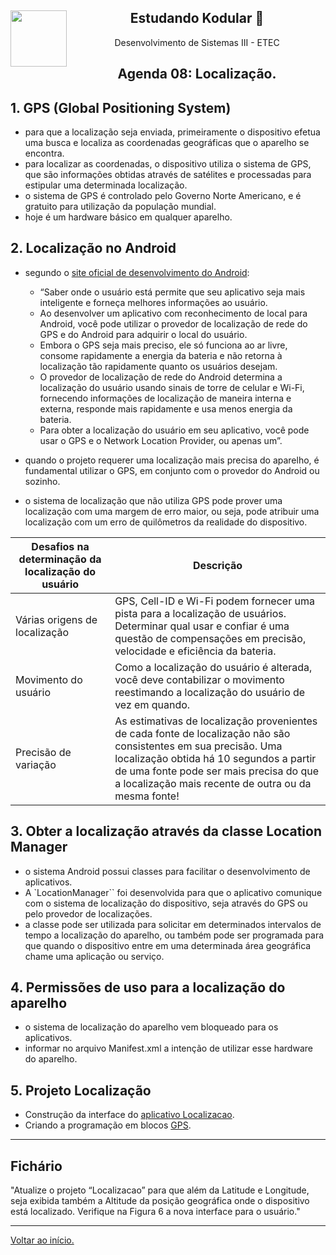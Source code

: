 <div align="center">
<a href="https://github.com/monicaquintal" target="_blank"><img align="left" height="90" src="https://www.svgrepo.com/show/477093/mobile-phone-signal.svg" /></a> 
<h2>Estudando Kodular 🤳</h2>
<p>Desenvolvimento de Sistemas III - ETEC</p>
</div>

<div id="agenda08" align="center">
<h2>Agenda 08: Localização.</h2>
</div>

## 1. GPS (Global Positioning System)

-  para que a localização seja enviada, primeiramente o dispositivo efetua uma busca e localiza as coordenadas geográficas que o aparelho se encontra.
- para localizar as coordenadas, o dispositivo utiliza o sistema de GPS, que são informações obtidas através de satélites e processadas para estipular uma determinada localização.
- o sistema de GPS é controlado pelo Governo Norte Americano, e é gratuito para utilização da população mundial. 
- hoje é um hardware básico em qualquer aparelho.

## 2. Localização no Android

- segundo o [site oficial de desenvolvimento do Android](https://developer.android.com/guide/topics/location/strategies):
  - “Saber onde o usuário está permite que seu aplicativo seja mais inteligente e forneça melhores informações ao usuário. 
  - Ao desenvolver um aplicativo com reconhecimento de local para Android, você pode utilizar o provedor de localização de rede do GPS e do Android para adquirir o local do usuário.
  - Embora o GPS seja mais preciso, ele só funciona ao ar livre, consome rapidamente a energia da bateria e não retorna à localização tão rapidamente quanto os usuários desejam. 
  - O provedor de localização de rede do Android determina a localização do usuário usando sinais de torre de celular e Wi-Fi, fornecendo informações de localização de maneira interna e externa, responde mais rapidamente e usa menos energia da bateria. 
  - Para obter a localização do usuário em seu aplicativo, você pode usar o GPS e o Network Location Provider, ou apenas um”.

- quando o projeto requerer uma localização mais precisa do aparelho, é fundamental utilizar o GPS, em conjunto com o provedor do Android ou sozinho. 
- o sistema de localização que não utiliza GPS pode prover uma localização com uma margem de erro maior, ou seja, pode atribuir uma localização com um erro de quilômetros da realidade do dispositivo.

<div align="center">

Desafios na determinação da localização do usuário | Descrição
---------------------------------------------------|-----------
Várias origens de localização | GPS, Cell-ID e Wi-Fi podem fornecer uma pista para a localização de usuários. Determinar qual usar e confiar é uma questão de compensações em precisão, velocidade e eficiência da bateria.
Movimento do usuário | Como a localização do usuário é alterada, você deve contabilizar o movimento reestimando a localização do usuário de vez em quando.
Precisão de variação | As estimativas de localização provenientes de cada fonte de localização não são consistentes em sua precisão. Uma localização obtida há 10 segundos a partir de uma fonte pode ser mais precisa do que a localização mais recente de outra ou da mesma fonte!

</div>

## 3. Obter a localização através da classe Location Manager

- o sistema Android possui classes para facilitar o desenvolvimento de aplicativos. 
- A `LocationManager`` foi desenvolvida para que o aplicativo comunique com o sistema de localização do dispositivo, seja através do GPS ou pelo provedor de localizações.
- a classe pode ser utilizada para solicitar em determinados intervalos de tempo a localização do aparelho, ou também pode ser programada para que quando o dispositivo entre em uma determinada área geográfica chame uma aplicação ou serviço.

## 4. Permissões de uso para a localização do aparelho

- o sistema de localização do aparelho vem bloqueado para os aplicativos. 
- informar no arquivo Manifest.xml a intenção de utilizar esse hardware do aparelho.

## 5. Projeto Localização

- Construção da interface do [aplicativo Localizacao](https://www.youtube.com/watch?v=JoKmxyaFj10).
- Criando a programação em blocos [GPS](https://www.youtube.com/watch?v=t38VvJ3l_do).

---

## Fichário

"Atualize o projeto “Localizacao” para que além da Latitude e Longitude, seja exibida também a Altitude da posição geográfica onde o dispositivo está localizado. Verifique na Figura 6 a nova interface para o usuário."



---

[Voltar ao início.](https://github.com/monicaquintal/disciplina_DS_III_ETEC)
